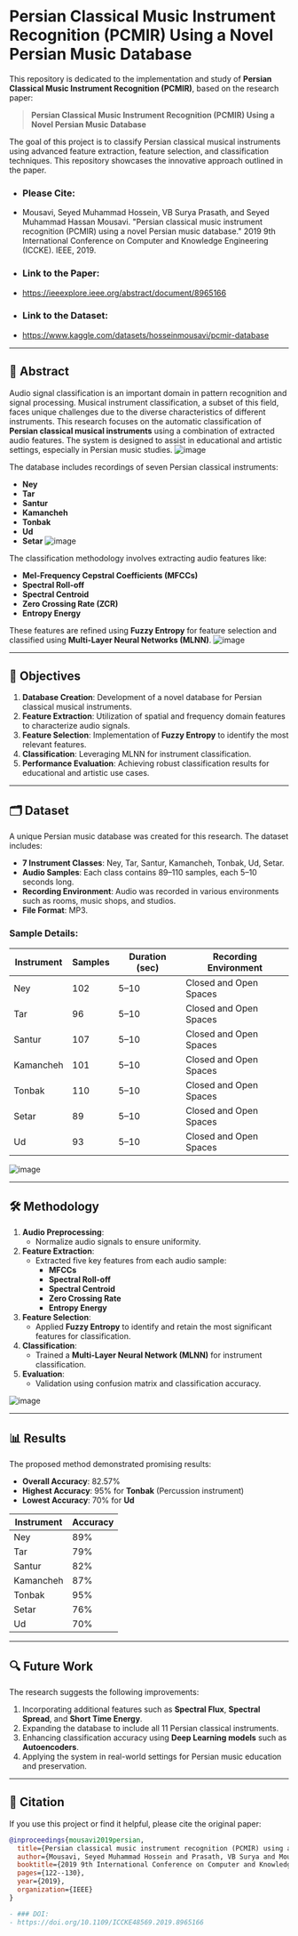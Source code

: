 # Persian Classical Music Instrument Recognition (PCMIR) Using a Novel Persian Music Database

This repository is dedicated to the implementation and study of **Persian Classical Music Instrument Recognition (PCMIR)**, based on the research paper:

> **Persian Classical Music Instrument Recognition (PCMIR) Using a Novel Persian Music Database**

The goal of this project is to classify Persian classical musical instruments using advanced feature extraction, feature selection, and classification techniques. This repository showcases the innovative approach outlined in the paper.

- ### Please Cite:
- Mousavi, Seyed Muhammad Hossein, VB Surya Prasath, and Seyed Muhammad Hassan Mousavi. "Persian classical music instrument recognition (PCMIR) using a novel Persian music database." 2019 9th International Conference on Computer and Knowledge Engineering (ICCKE). IEEE, 2019.
- ### Link to the Paper:
- https://ieeexplore.ieee.org/abstract/document/8965166
- ### Link to the Dataset:
- https://www.kaggle.com/datasets/hosseinmousavi/pcmir-database
---

## 📖 Abstract

Audio signal classification is an important domain in pattern recognition and signal processing. Musical instrument classification, a subset of this field, faces unique challenges due to the diverse characteristics of different instruments. This research focuses on the automatic classification of **Persian classical musical instruments** using a combination of extracted audio features. The system is designed to assist in educational and artistic settings, especially in Persian music studies.
![image](https://github.com/user-attachments/assets/d0bab1d9-0f72-4732-8ca5-9082c02e95c3)

The database includes recordings of seven Persian classical instruments:
- **Ney**
- **Tar**
- **Santur**
- **Kamancheh**
- **Tonbak**
- **Ud**
- **Setar**
![image](https://github.com/user-attachments/assets/54ecb81b-8519-4e3c-8e7f-325450fce269)

The classification methodology involves extracting audio features like:
- **Mel-Frequency Cepstral Coefficients (MFCCs)**
- **Spectral Roll-off**
- **Spectral Centroid**
- **Zero Crossing Rate (ZCR)**
- **Entropy Energy**

These features are refined using **Fuzzy Entropy** for feature selection and classified using **Multi-Layer Neural Networks (MLNN)**.
![image](https://github.com/user-attachments/assets/2fa76d4b-ff9a-49e8-b97e-27bea2f07a57)

---

## 🎯 Objectives

1. **Database Creation**: Development of a novel database for Persian classical musical instruments.
2. **Feature Extraction**: Utilization of spatial and frequency domain features to characterize audio signals.
3. **Feature Selection**: Implementation of **Fuzzy Entropy** to identify the most relevant features.
4. **Classification**: Leveraging MLNN for instrument classification.
5. **Performance Evaluation**: Achieving robust classification results for educational and artistic use cases.

---

## 🗂️ Dataset

A unique Persian music database was created for this research. The dataset includes:
- **7 Instrument Classes**: Ney, Tar, Santur, Kamancheh, Tonbak, Ud, Setar.
- **Audio Samples**: Each class contains 89–110 samples, each 5–10 seconds long.
- **Recording Environment**: Audio was recorded in various environments such as rooms, music shops, and studios.
- **File Format**: MP3.

### Sample Details:

| Instrument   | Samples | Duration (sec) | Recording Environment          |
|--------------|---------|----------------|---------------------------------|
| Ney          | 102     | 5–10           | Closed and Open Spaces          |
| Tar          | 96      | 5–10           | Closed and Open Spaces          |
| Santur       | 107     | 5–10           | Closed and Open Spaces          |
| Kamancheh    | 101     | 5–10           | Closed and Open Spaces          |
| Tonbak       | 110     | 5–10           | Closed and Open Spaces          |
| Setar        | 89      | 5–10           | Closed and Open Spaces          |
| Ud           | 93      | 5–10           | Closed and Open Spaces          |

![image](https://github.com/user-attachments/assets/dff041d2-aca3-4b7c-a22c-2c547920453f)

---

## 🛠️ Methodology

1. **Audio Preprocessing**:
   - Normalize audio signals to ensure uniformity.
2. **Feature Extraction**:
   - Extracted five key features from each audio sample:
     - **MFCCs**
     - **Spectral Roll-off**
     - **Spectral Centroid**
     - **Zero Crossing Rate**
     - **Entropy Energy**
3. **Feature Selection**:
   - Applied **Fuzzy Entropy** to identify and retain the most significant features for classification.
4. **Classification**:
   - Trained a **Multi-Layer Neural Network (MLNN)** for instrument classification.
5. **Evaluation**:
   - Validation using confusion matrix and classification accuracy.

![image](https://github.com/user-attachments/assets/ae56dbd6-2479-4aef-9c27-5a4acbd6d783)

---

## 📊 Results

The proposed method demonstrated promising results:
- **Overall Accuracy**: 82.57%
- **Highest Accuracy**: 95% for **Tonbak** (Percussion instrument)
- **Lowest Accuracy**: 70% for **Ud**

| Instrument   | Accuracy |
|--------------|----------|
| Ney          | 89%      |
| Tar          | 79%      |
| Santur       | 82%      |
| Kamancheh    | 87%      |
| Tonbak       | 95%      |
| Setar        | 76%      |
| Ud           | 70%      |

---

## 🔍 Future Work

The research suggests the following improvements:
1. Incorporating additional features such as **Spectral Flux**, **Spectral Spread**, and **Short Time Energy**.
2. Expanding the database to include all 11 Persian classical instruments.
3. Enhancing classification accuracy using **Deep Learning models** such as **Autoencoders**.
4. Applying the system in real-world settings for Persian music education and preservation.

---

## 📜 Citation

If you use this project or find it helpful, please cite the original paper:

```bibtex
@inproceedings{mousavi2019persian,
  title={Persian classical music instrument recognition (PCMIR) using a novel Persian music database},
  author={Mousavi, Seyed Muhammad Hossein and Prasath, VB Surya and Mousavi, Seyed Muhammad Hassan},
  booktitle={2019 9th International Conference on Computer and Knowledge Engineering (ICCKE)},
  pages={122--130},
  year={2019},
  organization={IEEE}
}

- ### DOI:
- https://doi.org/10.1109/ICCKE48569.2019.8965166


